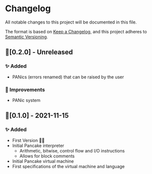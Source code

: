 # Changelog
All notable changes to this project will be documented in this file.

The format is based on [Keep a Changelog](https://keepachangelog.com/en/1.0.0/),
and this project adheres to [Semantic Versioning](https://semver.org/spec/v2.0.0.html).

## 🔖[0.2.0] - Unreleased
### ✨ Added
- PANics (errors renamed) that can be raised by the user

### 🙌 Improvements
- PANic system

## 🔖[0.1.0] - 2021-11-15
### ✨ Added
- First Version 🎂🎉
- Initial Pancake interpreter
    - Arithmetic, bitwise, control flow and I/O instructions
    - Allows for block comments
- Initial Pancake virtual machine
- First specifications of the virtual machine and language